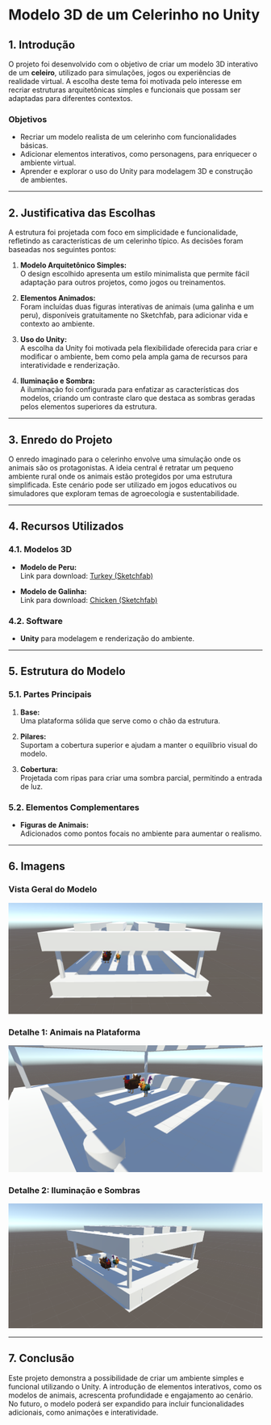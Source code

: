 # Modelo 3D de um Celerinho no Unity

## 1. Introdução

O projeto foi desenvolvido com o objetivo de criar um modelo 3D interativo de um **celeiro**, utilizado para simulações, jogos ou experiências de realidade virtual. A escolha deste tema foi motivada pelo interesse em recriar estruturas arquitetônicas simples e funcionais que possam ser adaptadas para diferentes contextos.

### Objetivos
- Recriar um modelo realista de um celerinho com funcionalidades básicas.
- Adicionar elementos interativos, como personagens, para enriquecer o ambiente virtual.
- Aprender e explorar o uso do Unity para modelagem 3D e construção de ambientes.

---

## 2. Justificativa das Escolhas

A estrutura foi projetada com foco em simplicidade e funcionalidade, refletindo as características de um celerinho típico. As decisões foram baseadas nos seguintes pontos:

1. **Modelo Arquitetônico Simples:**  
   O design escolhido apresenta um estilo minimalista que permite fácil adaptação para outros projetos, como jogos ou treinamentos.

2. **Elementos Animados:**  
   Foram incluídas duas figuras interativas de animais (uma galinha e um peru), disponíveis gratuitamente no Sketchfab, para adicionar vida e contexto ao ambiente.

3. **Uso do Unity:**  
   A escolha da Unity foi motivada pela flexibilidade oferecida para criar e modificar o ambiente, bem como pela ampla gama de recursos para interatividade e renderização.

4. **Iluminação e Sombra:**  
   A iluminação foi configurada para enfatizar as características dos modelos, criando um contraste claro que destaca as sombras geradas pelos elementos superiores da estrutura.

---

## 3. Enredo do Projeto

O enredo imaginado para o celerinho envolve uma simulação onde os animais são os protagonistas. A ideia central é retratar um pequeno ambiente rural onde os animais estão protegidos por uma estrutura simplificada. Este cenário pode ser utilizado em jogos educativos ou simuladores que exploram temas de agroecologia e sustentabilidade.

---

## 4. Recursos Utilizados

### 4.1. Modelos 3D
- **Modelo de Peru:**  
  Link para download: [Turkey (Sketchfab)](https://sketchfab.com/3d-models/turkey-aa8e8bc39e8a45d1a881587430096967)

- **Modelo de Galinha:**  
  Link para download: [Chicken (Sketchfab)](https://sketchfab.com/3d-models/chiken-f736d71135ab4ee1b9e90fffa9c7c5e4)

### 4.2. Software
- **Unity** para modelagem e renderização do ambiente.

---

## 5. Estrutura do Modelo

### 5.1. Partes Principais
1. **Base:**  
   Uma plataforma sólida que serve como o chão da estrutura.

2. **Pilares:**  
   Suportam a cobertura superior e ajudam a manter o equilíbrio visual do modelo.

3. **Cobertura:**  
   Projetada com ripas para criar uma sombra parcial, permitindo a entrada de luz.

### 5.2. Elementos Complementares
- **Figuras de Animais:**  
  Adicionados como pontos focais no ambiente para aumentar o realismo.

---

## 6. Imagens

### Vista Geral do Modelo
![Vista Geral](midia/image-3.png)

### Detalhe 1: Animais na Plataforma  
![Vista Geral](midia/image.png)

### Detalhe 2: Iluminação e Sombras  
![Iluminação](midia/image-2.png)

---

## 7. Conclusão

Este projeto demonstra a possibilidade de criar um ambiente simples e funcional utilizando o Unity. A introdução de elementos interativos, como os modelos de animais, acrescenta profundidade e engajamento ao cenário. No futuro, o modelo poderá ser expandido para incluir funcionalidades adicionais, como animações e interatividade.